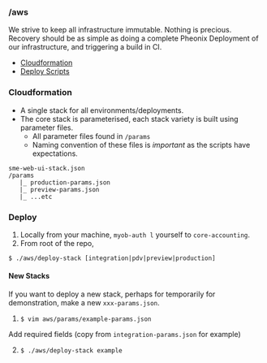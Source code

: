 ### /aws

We strive to keep all infrastructure immutable. Nothing is precious.
Recovery should be as simple as doing a complete Pheonix Deployment of our infrastructure, and triggering a build in CI.

* [Cloudformation](#cloudformation)
* [Deploy Scripts](#deploy)

### Cloudformation

- A single stack for all environments/deployments.
- The core stack is parameterised, each stack variety is built using parameter files.
    - All parameter files found in `/params`
    - Naming convention of these files is _important_ as the scripts have expectations.

```
sme-web-ui-stack.json
/params
   |_ production-params.json
   |_ preview-params.json
   |_ ...etc

```

### Deploy

1. Locally from your machine, `myob-auth l` yourself to `core-accounting`.
2. From root of the repo,

`$ ./aws/deploy-stack [integration|pdv|preview|production]`

#### New Stacks
If you want to deploy a new stack, perhaps for temporarily for demonstration, make a new `xxx-params.json`.

1. `$ vim aws/params/example-params.json`

Add required fields (copy from `integration-params.json` for example)

2. `$ ./aws/deploy-stack example`
